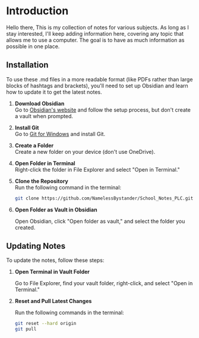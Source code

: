 # Introduction

Hello there, This is my collection of notes for various subjects. As long as I stay interested, I'll keep adding information here, covering any topic that allows me to use a computer. The goal is to have as much information as possible in one place.

## Installation

To use these .md files in a more readable format (like PDFs rather than large blocks of hashtags and brackets), you'll need to set up Obsidian and learn how to update it to get the latest notes.

1. **Download Obsidian**  
   Go to [Obsidian's website](https://obsidian.md/download) and follow the setup process, but don't create a vault when prompted.

2. **Install Git**  
   Go to [Git for Windows](https://gitforwindows.org/) and install Git.

3. **Create a Folder**  
   Create a new folder on your device (don't use OneDrive).

4. **Open Folder in Terminal**  
   Right-click the folder in File Explorer and select "Open in Terminal."

5. **Clone the Repository**  
   Run the following command in the terminal:  
   ```sh
   git clone https://github.com/NamelessBystander/School_Notes_PLC.git
   
6. **Open Folder as Vault in Obsidian**
   
   Open Obsidian, click "Open folder as vault," and select the folder you created.

## Updating Notes

To update the notes, follow these steps:

1. **Open Terminal in Vault Folder**
   
   Go to File Explorer, find your vault folder, right-click, and select "Open in Terminal."
3. **Reset and Pull Latest Changes**
   
   Run the following commands in the terminal:
   ```sh
   git reset --hard origin
   git pull
   ```


